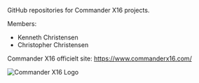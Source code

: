 GitHub repositories for Commander X16 projects.

Members:
  - Kenneth Christensen
  - Christopher Christensen

Commander X16 officielt site: https://www.commanderx16.com/

![Commander X16 Logo](https://avatars.githubusercontent.com/u/134798193)

<!---
CommanderX16-KEC/CommanderX16-KEC is a ✨ special ✨ repository because its `README.md` (this file) appears on your GitHub profile.
You can click the Preview link to take a look at your changes.
--->
